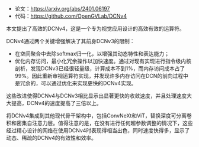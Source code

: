 - 论文：https://arxiv.org/abs/2401.06197
- 代码：https://github.com/OpenGVLab/DCNv4

本文提出了高效的DCNv4，这是一个专为视觉应用设计的高效有效的运算符。

DCNv4通过两个关键增强解决了其前身DCNv3的限制：
- 在空间聚合中去除softmax归一化，以增强其动态特性和表达能力；
- 优化内存访问，最小化冗余操作以加快速度。通过对现有实现进行指令级内核剖析，发现DCNv3已经很轻量级，计算成本不到1%，而内存访问成本占了99%。因此重新审视运算符实现，并发现许多内存访问在DCN的前向过程中是冗余的，可以通过优化来实现更快的DCNv4实现。

这些改进使得DCNv4与DCNv3相比显示出显著更快的收敛速度，并且处理速度大大提高，DCNv4的速度提高了三倍以上。

将DCNv4集成到其他现代骨干架构中，包括ConvNeXt和ViT，替换深度可分离卷积和密集自注意力层。值得注意的是，在没有进行任何超参数调整的情况下，这些经过精心设计的网络在使用DCNv4时表现得相当出色，同时速度快得多，显示了动态、稀疏的DCNv4的有效性和效率。